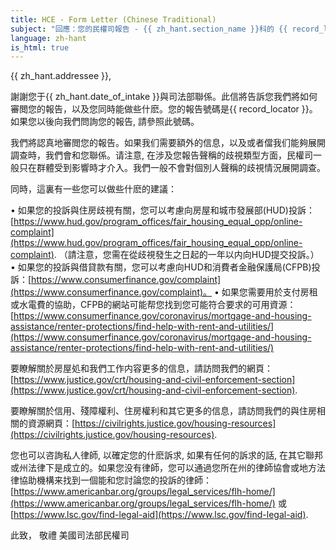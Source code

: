 ```yaml
---
title: HCE - Form Letter (Chinese Traditional)
subject: "回應：您的民權司報告 - {{ zh_hant.section_name }}科的 {{ record_locator }}"
language: zh-hant
is_html: true
---
```

{{ zh_hant.addressee }},

謝謝您于{{ zh_hant.date_of_intake }}與司法部聯係。此信將告訴您我們將如何審閲您的報告，以及您同時能做些什麽。您的報告號碼是{{ record_locator }}。如果您以後向我們問詢您的報告, 請參照此號碼。

我們將認真地審閲您的報告。如果我们需要額外的信息，以及或者儅我们能夠展開調查時，我們會和您聯係。请注意, 在涉及您報告聲稱的歧視類型方面，民權司一般只在群體受到影響時才介入。我們一般不會對個別人聲稱的歧視情況展開調查。

同時，這裏有一些您可以做些什麽的建議：

•	如果您的投訴與住房歧視有關，您可以考慮向房屋和城市發展部(HUD)投訴：[https://www.hud.gov/program_offices/fair_housing_equal_opp/online-complaint](https://www.hud.gov/program_offices/fair_housing_equal_opp/online-complaint). （請注意，您需在從歧視發生之日起的一年以内向HUD提交投訴。）
•	如果您的投訴與借貸款有關，您可以考慮向HUD和消費者金融保護局(CFPB)投訴：[https://www.consumerfinance.gov/complaint](https://www.consumerfinance.gov/complaint)。 
•	如果您需要用於支付房租或水電費的協助，CFPB的網站可能帮您找到您可能符合要求的可用資源：[https://www.consumerfinance.gov/coronavirus/mortgage-and-housing-assistance/renter-protections/find-help-with-rent-and-utilities/](https://www.consumerfinance.gov/coronavirus/mortgage-and-housing-assistance/renter-protections/find-help-with-rent-and-utilities/)

要瞭解關於房屋処和我們工作内容更多的信息，請訪問我們的網頁：[https://www.justice.gov/crt/housing-and-civil-enforcement-section](https://www.justice.gov/crt/housing-and-civil-enforcement-section).

要瞭解關於信用、殘障權利、住房權利和其它更多的信息，請訪問我們的與住房相關的資源網頁：[https://civilrights.justice.gov/housing-resources](https://civilrights.justice.gov/housing-resources).

您也可以咨詢私人律師, 以確定您的什麽訴求, 如果有任何的訴求的話, 在其它聯邦或州法律下是成立的。如果您没有律師，您可以通過您所在州的律師協會或地方法律協助機構来找到一個能和您討論您的投訴的律師：[https://www.americanbar.org/groups/legal_services/flh-home/](https://www.americanbar.org/groups/legal_services/flh-home/) 或[https://www.lsc.gov/find-legal-aid](https://www.lsc.gov/find-legal-aid).


此致，
敬禮
美國司法部民權司

